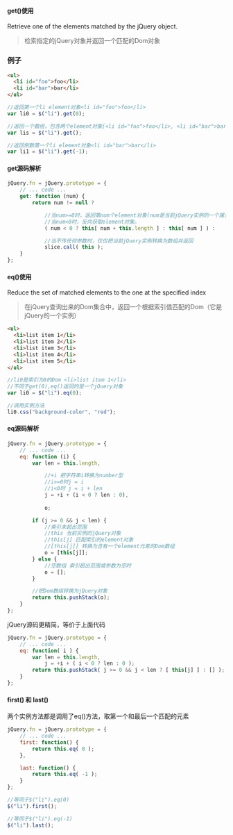 #### get()使用

Retrieve one of the elements matched by the jQuery object.
> 检索指定的jQuery对象并返回一个匹配的Dom对象

### 例子

```html
<ul>
  <li id="foo">foo</li>
  <li id="bar">bar</li>
</ul>
```

```javascript
//返回第一个li element对象<li id="foo">foo</li>
var li0 = $("li").get(0);

//返回一个数组，包含两个element对象[<li id="foo">foo</li>, <li id="bar">bar</li>]
var lis = $("li").get();

//返回倒数第一个li element对象<li id="bar">bar</li>
var li1 = $("li").get(-1);
```

#### get源码解析

```javascript
jQuery.fn = jQuery.prototype = {
	// ... code ...
	get: function (num) {
		return num != null ?

			//当num>=0时，返回第num个element对象(num是当前jQuery实例的一个属性)
			//当num<0时，反向获取element对象。
			( num < 0 ? this[ num + this.length ] : this[ num ] ) :

			//当不传任何参数时，仅仅把当前jQuery实例转换为数组并返回
			slice.call( this );
	}
};
```
#### eq()使用

Reduce the set of matched elements to the one at the specified index
> 在jQuery查询出来的Dom集合中，返回一个根据索引值匹配的Dom（它是jQuery的一个实例）

```html
<ul>
  <li>list item 1</li>
  <li>list item 2</li>
  <li>list item 3</li>
  <li>list item 4</li>
  <li>list item 5</li>
</ul>
```

```javascript
//li0是索引为0的Dom <li>list item 1</li>
//不同于get(0),eq()返回的是一个jQuery对象
var li0 = $("li").eq(0);

//调用实例方法
li0.css("background-color", "red");
```

#### eq源码解析

```javascript
jQuery.fn = jQuery.prototype = {
	// ... code ...
	eq: function (i) {
		var len = this.length,

			//+i 把字符串i转换为number型
			//i>=0时j = i
			//i<0时 j = i + len
			j = +i + (i < 0 ? len : 0),
		
			o;

		if (j >= 0 && j < len) {
			//索引未超出范围
			//this 当前实例的jQuery对象
			//this[j] 匹配索引的element对象
			//[this[j]] 转换为含有一个element元素的Dom数组
			o = [this[j]];
		} else {
			//空数组 索引超出范围或参数为空时
			o = [];
		}

		//把Dom数组转换为jQuery对象
		return this.pushStack(o);
	}
};
```
jQuery源码更精简，等价于上面代码

```javascript
jQuery.fn = jQuery.prototype = {
	// ... code ...
	eq: function( i ) {
		var len = this.length,
			j = +i + ( i < 0 ? len : 0 );
		return this.pushStack( j >= 0 && j < len ? [ this[j] ] : [] );
	}
};
```

#### first() 和 last()

两个实例方法都是调用了eq()方法，取第一个和最后一个匹配的元素

```javascript
jQuery.fn = jQuery.prototype = {
	// ... code ...
	first: function() {
		return this.eq( 0 );
	},

	last: function() {
		return this.eq( -1 );
	}
};
```

```javascript
//等同于$("li").eq(0)
$("li").first();

//等同于$("li").eq(-1)
$("li").last();
```



